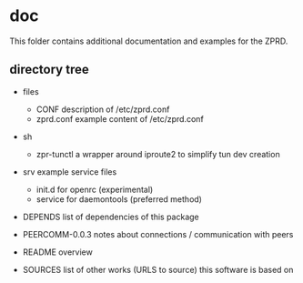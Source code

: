 # doc

This folder contains additional documentation and examples for the ZPRD.

## directory tree

 - files
   - CONF		description of /etc/zprd.conf
   - zprd.conf		example content of /etc/zprd.conf

 - sh
   - zpr-tunctl		a wrapper around iproute2 to simplify tun dev creation

 - srv			example service files
   - init.d		  for openrc (experimental)
   - service		  for daemontools (preferred method)

 - DEPENDS		list of dependencies of this package
 - PEERCOMM-0.0.3	notes about connections / communication with peers
 - README		overview
 - SOURCES		list of other works (URLS to source) this software is based on
